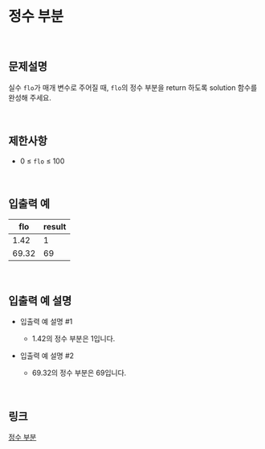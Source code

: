 # 정수 부분

<br>

## 문제설명
실수 `flo`가 매개 변수로 주어질 때, `flo`의 정수 부분을 return 하도록 solution 함수를 완성해 주세요.

<br>

## 제한사항
- 0 ≤ `flo` ≤ 100

<br>

## 입출력 예
| flo | result |
|---|---|
| 1.42 | 1 |
| 69.32 | 69 |

<br>

## 입출력 예 설명
- 입출력 예 설명 #1
    - 1.42의 정수 부분은 1입니다.

- 입출력 예 설명 #2
    - 69.32의 정수 부분은 69입니다.

<br>

## 링크
[정수 부분](https://school.programmers.co.kr/learn/courses/30/lessons/181850)
